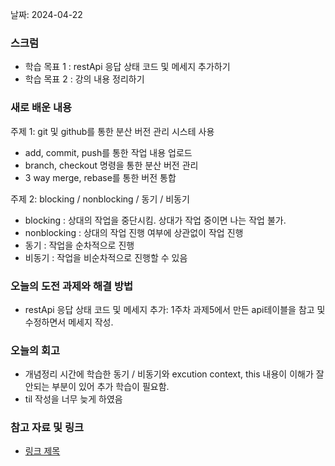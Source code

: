 날짜: 2024-04-22

### 스크럼
- 학습 목표 1 : restApi 응답 상태 코드 및 메세지 추가하기
- 학습 목표 2 : 강의 내용 정리하기

### 새로 배운 내용
주제 1: git 및 github를 통한 분산 버전 관리 시스테 사용
- add, commit, push를 통한 작업 내용 업로드
- branch, checkout 명령을 통한 분산 버전 관리
- 3 way merge, rebase를 통한 버전 통합

주제 2: blocking / nonblocking / 동기 / 비동기
- blocking : 상대의 작업을 중단시킴. 상대가 작업 중이면 나는 작업 불가.
- nonblocking : 상대의 작업 진행 여부에 상관없이 작업 진행
- 동기 : 작업을 순차적으로 진행
- 비동기 : 작업을 비순차적으로 진행할 수 있음

### 오늘의 도전 과제와 해결 방법
- restApi 응답 상태 코드 및 메세지 추가: 1주차 과제5에서 만든 api테이블을 참고 및 수정하면서 메세지 작성.

### 오늘의 회고
- 개념정리 시간에 학습한 동기 / 비동기와 excution context, this 내용이 이해가 잘 안되는 부분이 있어 추가 학습이 필요함.
- til 작성을 너무 늦게 하였음

### 참고 자료 및 링크
- [링크 제목](URL)
